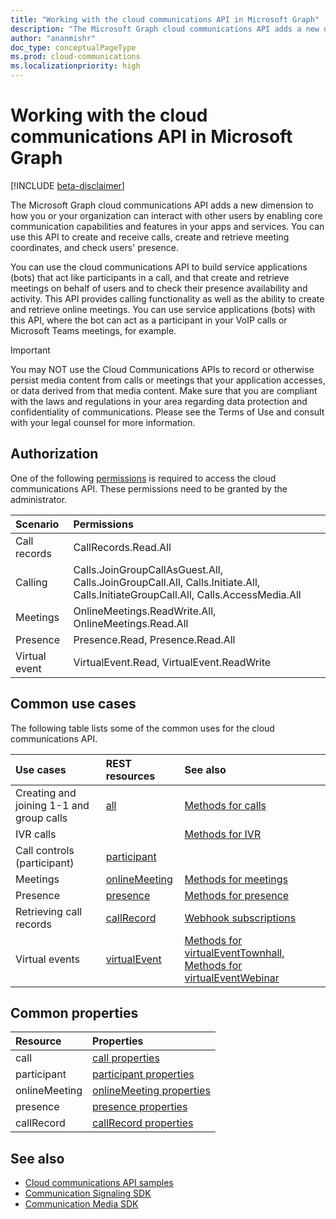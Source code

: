 ```yaml
---
title: "Working with the cloud communications API in Microsoft Graph"
description: "The Microsoft Graph cloud communications API adds a new dimension to how your apps and services can interact with users by enabling voice and video features."
author: "ananmishr"
doc_type: conceptualPageType
ms.prod: cloud-communications
ms.localizationpriority: high
---
```


# Working with the cloud communications API in Microsoft Graph

[!INCLUDE [beta-disclaimer](../../includes/beta-disclaimer.md)]

The Microsoft Graph cloud communications API adds a new dimension to how you or your organization can interact with other users by enabling core communication capabilities and features in your apps and services. You can use this API to create and receive calls, create and retrieve meeting coordinates, and check users' presence.

You can use the cloud communications API to build service applications (bots) that act like participants in a call, and that create and retrieve meetings on behalf of users and to check their presence availability and activity.
This API provides calling functionality as well as the ability to create and retrieve online meetings. You can use service applications (bots) with this API, where the bot can act as a participant in your VoIP calls or Microsoft Teams meetings, for example.

> [!IMPORTANT]
> You may NOT use the Cloud Communications APIs to record or otherwise persist media content from calls or meetings that your application accesses, or data derived from that media content. Make sure that you are compliant with the laws and regulations in your area regarding data protection and confidentiality of communications. Please see the Terms of Use and consult with your legal counsel for more information.

## Authorization

One of the following [permissions](/graph/permissions-reference#calls-permissions) is required to access the cloud communications API. These permissions need to be granted by the administrator.

| Scenario     | Permissions                                                                                                                     |
|:--------------|:--------------------------------------------------------------------------------------------------------------------------------|
| Call records  | CallRecords.Read.All                                                                                                            |
| Calling       | Calls.JoinGroupCallAsGuest.All, Calls.JoinGroupCall.All, Calls.Initiate.All, Calls.InitiateGroupCall.All, Calls.AccessMedia.All |
| Meetings      | OnlineMeetings.ReadWrite.All, OnlineMeetings.Read.All                                                                           |
| Presence      | Presence.Read, Presence.Read.All                                                                                                |
| Virtual event | VirtualEvent.Read, VirtualEvent.ReadWrite


## Common use cases

The following table lists some of the common uses for the cloud communications API.

| Use cases                         | REST resources                                 | See also  |
|:------------------------------------|:---------------------------------------------|:----------|
| Creating and joining 1-1 and group calls   | [all](/graph/api/resources/call?view=graph-rest-beta&preserve-view=true&preserve-view=true)| [Methods for calls](/graph/api/resources/call?view=graph-rest-beta&preserve-view=true#methods&preserve-view=true)|
|IVR calls   |     | [Methods for IVR](/graph/api/resources/calls-api-ivr-overview?view=graph-rest-beta?&preserve-view=true&preserve-view=true)
| Call controls (participant) | [participant](/graph/api/resources/participant?view=graph-rest-beta&preserve-view=true&preserve-view=true)   ||
|Meetings|[onlineMeeting](/graph/api/resources/onlinemeeting?view=graph-rest-beta&preserve-view=true&preserve-view=true)| [Methods for meetings](/graph/api/resources/onlinemeeting?view=graph-rest-beta&preserve-view=true#methods&preserve-view=true)|
|Presence | [presence](/graph/api/resources/presence?view=graph-rest-beta&preserve-view=true) | [Methods for presence](/graph/api/resources/presence?view=graph-rest-beta&preserve-view=true#methods) |
| Retrieving call records | [callRecord](/graph/api/resources/callrecords-callrecord?view=graph-rest-beta&preserve-view=true&preserve-view=true) | [Webhook subscriptions](/graph/api/resources/webhooks?view=graph-rest-beta&preserve-view=true&preserve-view=true) |
| Virtual events | [virtualEvent](../resources/virtualevent.md) | [Methods for virtualEventTownhall](../resources/virtualeventtownhall.md#methods?view=graph-rest-beta&preserve-view=true), [Methods for virtualEventWebinar](../resources/virtualeventwebinar.md#methods?view=graph-rest-beta&preserve-view=true) |

## Common properties

| Resource                | Properties                             |
|:------------------------------------|:---------------------------------------------|
| call                               | [call properties](/graph/api/resources/call?view=graph-rest-beta&preserve-view=true#properties&preserve-view=true)  |
| participant                         | [participant properties](/graph/api/resources/participant?view=graph-rest-beta?view=graph-rest-v1.0&preserve-view=true#properties&preserve-view=true) |
| onlineMeeting                            | [onlineMeeting properties](/graph/api/resources/onlinemeeting?view=graph-rest-beta&preserve-view=true#properties&preserve-view=true)                     |
| presence | [presence properties](/graph/api/resources/presence?view=graph-rest-beta&preserve-view=true#properties) |
| callRecord | [callRecord properties](/graph/api/resources/callrecords-callrecord?view=graph-rest-beta&preserve-view=true#properties) |

## See also

- [Cloud communications API samples](https://github.com/microsoftgraph/microsoft-graph-comms-samples/)
- [Communication Signaling SDK](https://www.nuget.org/packages/Microsoft.Graph.Communications.Calls/1.0.0-prerelease.494)
- [Communication Media SDK](https://www.nuget.org/packages/Microsoft.Graph.Communications.Calls.Media/1.0.0-prerelease.494)


